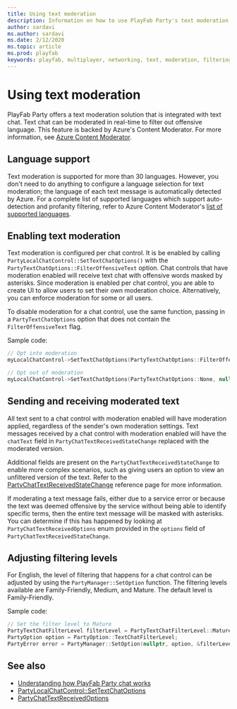 ```yaml
---
title: Using text moderation
description: Information on how to use PlayFab Party's text moderation feature
author: sardavi
ms.author: sardavi
ms.date: 2/12/2020
ms.topic: article
ms.prod: playfab
keywords: playfab, multiplayer, networking, text, moderation, filtering
---
```


# Using text moderation

PlayFab Party offers a text moderation solution that is integrated with text chat. Text chat can be moderated in real-time to filter out offensive language. This feature is backed by Azure's Content Moderator. For more information, see [Azure Content Moderator](https://azure.microsoft.com/services/cognitive-services/content-moderator/).

## Language support

Text moderation is supported for more than 30 languages. However, you don't need to do anything to configure a language selection for text moderation; the language of each text message is automatically detected by Azure. For a complete list of supported languages which support auto-detection and profanity filtering, refer to Azure Content Moderator's [list of supported languages](https://docs.microsoft.com/azure/cognitive-services/content-moderator/language-support).

## Enabling text moderation

Text moderation is configured per chat control. It is be enabled by calling `PartyLocalChatControl::SetTextChatOptions()` with the `PartyTextChatOptions::FilterOffensiveText` option. Chat controls that have moderation enabled will receive text chat with offensive words masked by asterisks. Since moderation is enabled per chat control, you are able to create UI to allow users to set their own moderation choice. Alternatively, you can enforce moderation for some or all users.

To disable moderation for a chat control, use the same function, passing in a `PartyTextChatOptions` option that does not contain the `FilterOffensiveText` flag.

Sample code:
```cpp
// Opt into moderation
myLocalChatControl->SetTextChatOptions(PartyTextChatOptions::FilterOffensiveText, nullptr);

// Opt out of moderation
myLocalChatControl->SetTextChatOptions(PartyTextChatOptions::None, nullptr);
```

## Sending and receiving moderated text

All text sent to a chat control with moderation enabled will have moderation applied, regardless of the sender's own moderation settings. Text messages received by a chat control with moderation enabled will have the `chatText` field in `PartyChatTextReceivedStateChange` replaced with the moderated version.

Additional fields are present on the `PartyChatTextReceivedStateChange` to enable more complex scenarios, such as giving users an option to view an unfiltered version of the text. Refer to the [PartyChatTextReceivedStateChange](reference/structs/partychattextreceivedstatechange.md) reference page for more information. 

If moderating a text message fails, either due to a service error or because the text was deemed offensive by the service without being able to identify specific terms, then the entire text message will be masked with asterisks. You can determine if this has happened by looking at `PartyChatTextReceivedOptions` enum provided in the `options` field of `PartyChatTextReceivedStateChange`.

## Adjusting filtering levels

For English, the level of filtering that happens for a chat control can be adjusted by using the `PartyManager::SetOption` function. The filtering levels available are Family-Friendly, Medium, and Mature. The default level is Family-Friendly.

Sample code:
```cpp
// Set the filter level to Mature
PartyTextChatFilterLevel filterLevel = PartyTextChatFilterLevel::Mature;
PartyOption option = PartyOption::TextChatFilterLevel;
PartyError error = PartyManager::SetOption(nullptr, option, &filterLevel);
```

## See also

* [Understanding how PlayFab Party chat works](concepts-chat.md)
* [PartyLocalChatControl::SetTextChatOptions](reference/classes/PartyLocalChatControl/methods/partylocalchatcontrol_settextchatoptions.md)
* [PartyChatTextReceivedOptions](reference/enums/partychattextreceivedoptions.md)
